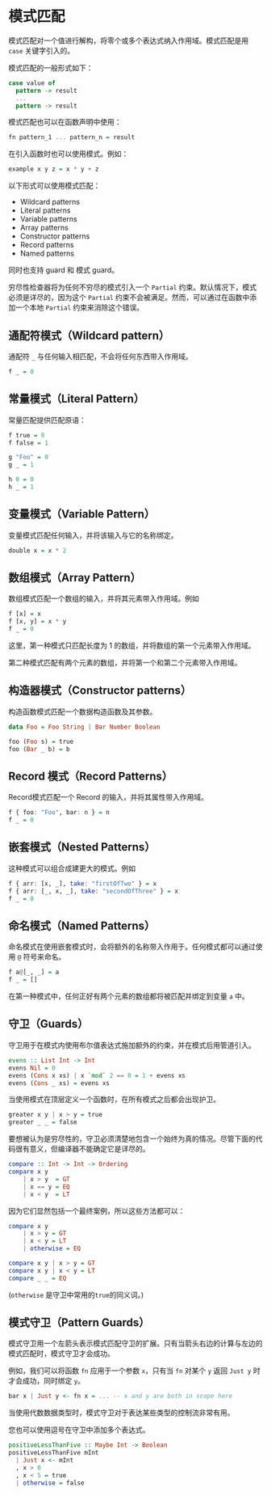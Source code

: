# 模式匹配

模式匹配对一个值进行解构，将零个或多个表达式纳入作用域。模式匹配是用 `case` 关键字引入的。

模式匹配的一般形式如下：

```purescript
case value of
  pattern -> result
  ...
  pattern -> result
```

模式匹配也可以在函数声明中使用：

```purescript
fn pattern_1 ... pattern_n = result
```

在引入函数时也可以使用模式。例如：

```purescript
example x y z = x * y + z
```

以下形式可以使用模式匹配：

- Wildcard patterns
- Literal patterns
- Variable patterns
- Array patterns
- Constructor patterns
- Record patterns
- Named patterns

同时也支持 guard 和 模式 guard。

穷尽性检查器将为任何不穷尽的模式引入一个 `Partial` 约束。默认情况下，模式必须是详尽的，因为这个 `Partial` 约束不会被满足。然而，可以通过在函数中添加一个本地 `Partial` 约束来消除这个错误。

## 通配符模式（Wildcard pattern）

通配符 `_` 与任何输入相匹配，不会将任何东西带入作用域。

```purescript
f _ = 0
```

## 常量模式（Literal Pattern）

常量匹配提供匹配原语：

```purescript
f true = 0
f false = 1

g "Foo" = 0
g _ = 1

h 0 = 0
h _ = 1
```

## 变量模式（Variable Pattern）

变量模式匹配任何输入，并将该输入与它的名称绑定。

```purescript
double x = x * 2
```

## 数组模式（Array Pattern）

数组模式匹配一个数组的输入，并将其元素带入作用域。例如

```purescript
f [x] = x
f [x, y] = x * y
f _ = 0
```

这里，第一种模式只匹配长度为 1 的数组，并将数组的第一个元素带入作用域。

第二种模式匹配有两个元素的数组，并将第一个和第二个元素带入作用域。

## 构造器模式（Constructor patterns）

构造函数模式匹配一个数据构造函数及其参数。

```purescript
data Foo = Foo String | Bar Number Boolean

foo (Foo s) = true
foo (Bar _ b) = b
```

## Record 模式（Record Patterns）

Record模式匹配一个 Record 的输入，并将其属性带入作用域。

```purescript
f { foo: "Foo", bar: n } = n
f _ = 0
```

## 嵌套模式（Nested Patterns）

这种模式可以组合成建更大的模式。例如

```purescript
f { arr: [x, _], take: "firstOfTwo" } = x
f { arr: [_, x, _], take: "secondOfThree" } = x
f _ = 0
```

## 命名模式（Named Patterns）

命名模式在使用嵌套模式时，会将额外的名称带入作用于。任何模式都可以通过使用 `@` 符号来命名。

```purescript
f a@[_, _] = a
f _ = []
```

在第一种模式中，任何正好有两个元素的数组都将被匹配并绑定到变量 `a` 中。

## 守卫（Guards）

守卫用于在模式内使用布尔值表达式施加额外的约束，并在模式后用管道引入。

```purescript
evens :: List Int -> Int
evens Nil = 0
evens (Cons x xs) | x `mod` 2 == 0 = 1 + evens xs
evens (Cons _ xs) = evens xs
```

当使用模式在顶层定义一个函数时，在所有模式之后都会出现护卫。

```purescript
greater x y | x > y = true
greater _ _ = false
```

要想被认为是穷尽性的，守卫必须清楚地包含一个始终为真的情况。尽管下面的代码很有意义，但编译器不能确定它是详尽的。

```purescript
compare :: Int -> Int -> Ordering
compare x y
    | x > y  = GT
    | x == y = EQ
    | x < y  = LT
```

因为它们显然包括一个最终案例，所以这些方法都可以：

```purescript
compare x y
    | x > y = GT
    | x < y = LT
    | otherwise = EQ

compare x y | x > y = GT
compare x y | x < y = LT
compare _ _ = EQ
```

(`otherwise` 是守卫中常用的`true`的同义词。)

## 模式守卫（Pattern Guards）

模式守卫用一个左箭头表示模式匹配守卫的扩展。只有当箭头右边的计算与左边的模式匹配时，模式守卫才会成功。

例如，我们可以将函数 `fn` 应用于一个参数 `x`，只有当 `fn` 对某个 `y` 返回 `Just y` 时才会成功，同时绑定 `y`。

```purescript
bar x | Just y <- fn x = ... -- x and y are both in scope here
```

当使用代数数据类型时，模式守卫对于表达某些类型的控制流非常有用。

您也可以使用逗号在守卫中添加多个表达式。

```purescript
positiveLessThanFive :: Maybe Int -> Boolean
positiveLessThanFive mInt
  | Just x <- mInt
  , x > 0
  , x < 5 = true
  | otherwise = false
```

